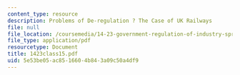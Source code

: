 ```yaml
---
content_type: resource
description: Problems of De-regulation ? The Case of UK Railways
file: null
file_location: /coursemedia/14-23-government-regulation-of-industry-spring-2003/5e53be05ac8516604b843a09c50a4df9_1423class15.pdf
file_type: application/pdf
resourcetype: Document
title: 1423class15.pdf
uid: 5e53be05-ac85-1660-4b84-3a09c50a4df9
---
```

